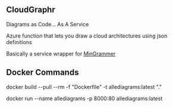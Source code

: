 ## CloudGraphr

Diagrams as Code... As A Service

Azure function that lets you draw a cloud architectures using json definitions

Basically a service wrapper for [MinGrammer](https://diagrams.mingrammer.com/)

## Docker Commands

docker build --pull --rm -f "Dockerfile" -t allediagrams:latest "."

docker run --name allediagrams -p 8000:80 allediagrams:latest